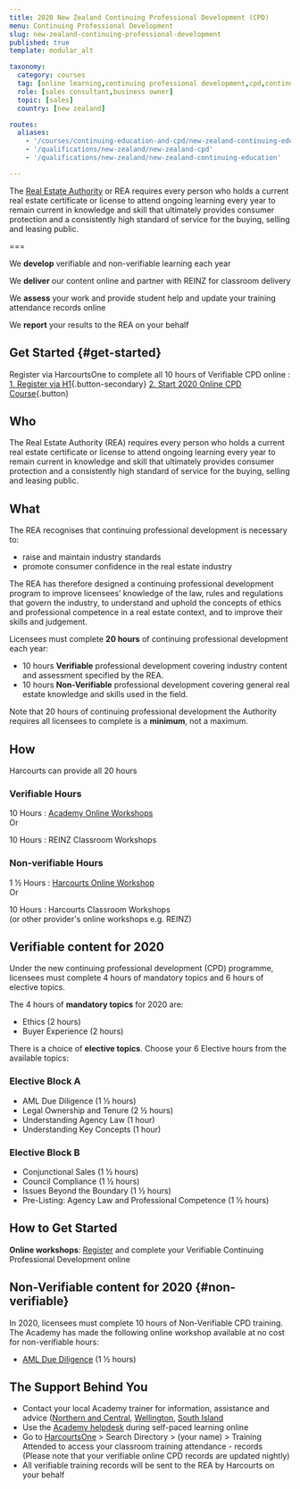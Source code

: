 ```yaml
---
title: 2020 New Zealand Continuing Professional Development (CPD)
menu: Continuing Professional Development
slug: new-zealand-continuing-professional-development
published: true
template: modular_alt

taxonomy:
  category: courses
  tag: [online learning,continuing professional development,cpd,continuing education,ce]
  role: [sales consultant,business owner]
  topic: [sales]
  country: [new zealand]

routes:
  aliases:
    - '/courses/continuing-education-and-cpd/new-zealand-continuing-education'
    - '/qualifications/new-zealand/new-zealand-cpd'
    - '/qualifications/new-zealand/new-zealand-continuing-education'

---
```


<!-- # IMPORTANT LICENCE WARNING

>>>> All licence holders with incomplete 202 Continuing Professional Development records with the REA will be contacted on or around January 24th, 2020.

>>>> Your licence will only be cancelled if you are unable to prove you have completed 10 hours of Verifiable and 10 hours of Non-Verifiable Continuing Professional Development training by December 31st 2020.

- If you have not completed your 10 Verifiable training hours, [start now](#get-started).
- If you have not completed your 10 Non-Verifiable training hours, this can be done by logging into the [REINZ website](http://myce.reinz.co.nz/).

--- -->

The [Real Estate Authority](https://www.rea.govt.nz/) or REA requires every person who holds a current real estate certificate or license to attend ongoing learning every year to remain current in knowledge and skill that ultimately provides consumer protection and a consistently high standard of service for the buying, selling and leasing public.

===

We **develop** verifiable and non-verifiable learning each year

We **deliver** our content online and partner with REINZ for classroom delivery

We **assess** your work and provide student help and update your training attendance records online

We **report** your results to the REA on your behalf

## Get Started {#get-started}

Register via HarcourtsOne to complete all 10 hours of Verifiable CPD online
: [1. Register via H1](http://one.harcourts.co.nz/Academy/RegistrationWizard.aspx?id2=7525){.button-secondary} [2. Start 2020 Online CPD Course](http://www.academyrealestatetraining.com/nz/moodle/course/view.php?id=192&noprocess){.button}

## Who
The Real Estate Authority (REA) requires every person who holds a current real estate certificate or license to attend ongoing learning every year to remain current in knowledge and skill that ultimately provides consumer protection and a consistently high standard of service for the buying, selling and leasing public.

## What

The REA recognises that continuing professional development is necessary to:
- raise and maintain industry standards
- promote consumer confidence in the real estate industry

The REA has therefore designed a continuing professional development program to improve licensees’ knowledge of the law, rules and regulations that govern the industry, to understand and uphold the concepts of ethics and professional competence in a real estate context, and to improve their skills and judgement.

Licensees must complete **20 hours** of continuing professional development each year:
* 10 hours **Verifiable** professional development covering industry content and assessment specified by the REA.
* 10 hours **Non-Verifiable** professional development covering general real estate knowledge and skills used in the field.

Note that 20 hours of continuing professional development the Authority requires all licensees to complete is
a **minimum**, not a maximum.

## How
Harcourts can provide all 20 hours

<div class="g-grid pure-g-r">
<div class="g-block size-1-2 pure-u-1-2" markdown="1">

### Verifiable Hours

10 Hours
: [Academy Online Workshops](#get-started) <br/>
  Or

10 Hours
: REINZ Classroom Workshops

</div>
<div class="g-block size-1-2 pure-u-1-2" markdown="1">

### Non-verifiable Hours
<!-- 8 Hours
: [Harcourts May Conference](https://harcourtsevents.com/new-zealand/about-conference/) <br/>
  plus -->

1 &frac12; Hours
: [Harcourts Online Workshop](#non-verifiable) <br/>
  Or 

10 Hours
: Harcourts Classroom Workshops <br/>
  (or other provider's online workshops e.g. REINZ)
</div>
</div>

## Verifiable content for 2020

Under the new continuing professional development (CPD) programme, licensees must complete 4 hours of mandatory topics and 6 hours of elective topics.

The 4 hours of **mandatory topics** for 2020 are:

  * Ethics (2 hours)
  * Buyer Experience (2 hours)

There is a choice of **elective topics**. Choose your 6 Elective hours from the available topics:

### Elective Block A
  * AML Due Diligence (1 ½ hours)
  * Legal Ownership and Tenure (2 ½ hours)
  * Understanding Agency Law (1 hour)
  * Understanding Key Concepts (1 hour)
  
### Elective Block B    
  * Conjunctional Sales (1 ½ hours)
  * Council Compliance (1 ½ hours)
  * Issues Beyond the Boundary (1 ½ hours)
  * Pre-Listing: Agency Law and Professional Competence (1 ½ hours)

## How to Get Started
**Online workshops**: [Register](http://one.harcourts.co.nz/Academy/RegistrationWizard.aspx?id2=7525) and complete your Verifiable Continuing Professional Development online

<!--## 2019 Refresher
If you are reviving a suspended licence after a period of 12 months or more, you will need to complete a refresher course (to get up to speed with what you have missed) plus the continuing professional development for the calendar year in which you revive your licence.

You must complete the continuing professional development by 31 December of the year in which you revive your licence, and you must complete the refresher training before you renew your licence for the second time.

The Academy is not offering Verifiable Continuing professional development Referesher training this year.
-->

## Non-Verifiable content for 2020 {#non-verifiable}

In 2020, licensees must complete 10 hours of Non-Verifiable CPD training. The Academy has made the following online workshop available at no cost for non-verifiable hours:
  * [AML Due Diligence](https://one.harcourts.co.nz/Academy/RegistrationWizard.aspx?id2=7631) (1 ½ hours)

## The Support Behind You
- Contact your local Academy trainer for information, assistance and advice ([Northern and Central](mailto:andrew.simich@harcourts.net), [Wellington](mailto:andrew.simich@harcourts.net), [South Island](mailto:andrew.simich@harcourts.net)
- Use the [Academy helpdesk](mailto:academy.nz@harcourts.net) during self-paced learning online
- Go to [HarcourtsOne](http://one.harcourts.co.nz) > Search Directory > (your name) > Training Attended to access your classroom training attendance - records (Please note that your verifiable online CPD records are updated nightly)
- All verifiable training records will be sent to the REA by Harcourts on your behalf
